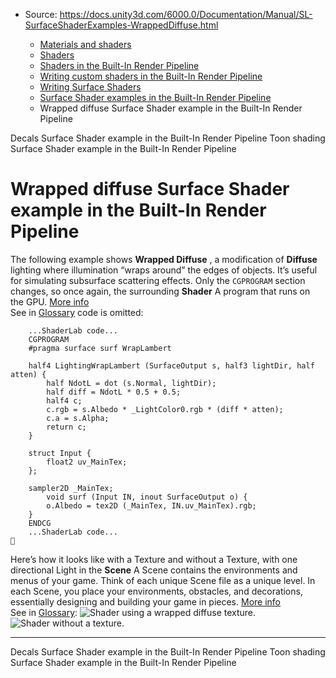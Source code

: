 * Source: https://docs.unity3d.com/6000.0/Documentation/Manual/SL-SurfaceShaderExamples-WrappedDiffuse.html

  * [Materials and shaders](https://docs.unity3d.com/6000.0/Documentation/Manual/materials-and-shaders.html)
  * [Shaders](https://docs.unity3d.com/6000.0/Documentation/Manual/Shaders.html)
  * [Shaders in the Built-In Render Pipeline](https://docs.unity3d.com/6000.0/Documentation/Manual/shader-built-in-birp-landing.html)
  * [Writing custom shaders in the Built-In Render Pipeline](https://docs.unity3d.com/6000.0/Documentation/Manual/writing-shaders-birp.html)
  * [Writing Surface Shaders](https://docs.unity3d.com/6000.0/Documentation/Manual/writing-surface-shaders.html)
  * [Surface Shader examples in the Built-In Render Pipeline](https://docs.unity3d.com/6000.0/Documentation/Manual/SL-SurfaceShaderExamples.html)
  * Wrapped diffuse Surface Shader example in the Built-In Render Pipeline


[](https://docs.unity3d.com/6000.0/Documentation/Manual/SL-SurfaceShaderExamples-Decals.html)
Decals Surface Shader example in the Built-In Render Pipeline
[](https://docs.unity3d.com/6000.0/Documentation/Manual/SL-SurfaceShaderExamples-ToonRamp.html)
Toon shading Surface Shader example in the Built-In Render Pipeline
# Wrapped diffuse Surface Shader example in the Built-In Render Pipeline
The following example shows **Wrapped Diffuse** , a modification of **Diffuse** lighting where illumination “wraps around” the edges of objects. It’s useful for simulating subsurface scattering effects. Only the `CGPROGRAM` section changes, so once again, the surrounding **Shader** A program that runs on the GPU. [More info](https://docs.unity3d.com/6000.0/Documentation/Manual/Shaders.html)  
See in [Glossary](https://docs.unity3d.com/6000.0/Documentation/Manual/Glossary.html#Shader) code is omitted:
```
    ...ShaderLab code...
    CGPROGRAM
    #pragma surface surf WrapLambert

    half4 LightingWrapLambert (SurfaceOutput s, half3 lightDir, half atten) {
        half NdotL = dot (s.Normal, lightDir);
        half diff = NdotL * 0.5 + 0.5;
        half4 c;
        c.rgb = s.Albedo * _LightColor0.rgb * (diff * atten);
        c.a = s.Alpha;
        return c;
    }

    struct Input {
        float2 uv_MainTex;
    };
    
    sampler2D _MainTex;
        void surf (Input IN, inout SurfaceOutput o) {
        o.Albedo = tex2D (_MainTex, IN.uv_MainTex).rgb;
    }
    ENDCG
    ...ShaderLab code...

```

Here’s how it looks like with a Texture and without a Texture, with one directional Light in the **Scene** A Scene contains the environments and menus of your game. Think of each unique Scene file as a unique level. In each Scene, you place your environments, obstacles, and decorations, essentially designing and building your game in pieces. [More info](https://docs.unity3d.com/6000.0/Documentation/Manual/CreatingScenes.html)  
See in [Glossary](https://docs.unity3d.com/6000.0/Documentation/Manual/Glossary.html#Scene): 
![Shader using a wrapped diffuse texture.](https://docs.unity3d.com/6000.0/Documentation/uploads/Main/SurfaceShaderDiffuseWrap.jpg) ![Shader without a texture.](https://docs.unity3d.com/6000.0/Documentation/uploads/Main/SurfaceShaderDiffuseWrapNoTex.png)
* * *
[](https://docs.unity3d.com/6000.0/Documentation/Manual/SL-SurfaceShaderExamples-Decals.html)
Decals Surface Shader example in the Built-In Render Pipeline
[](https://docs.unity3d.com/6000.0/Documentation/Manual/SL-SurfaceShaderExamples-ToonRamp.html)
Toon shading Surface Shader example in the Built-In Render Pipeline
